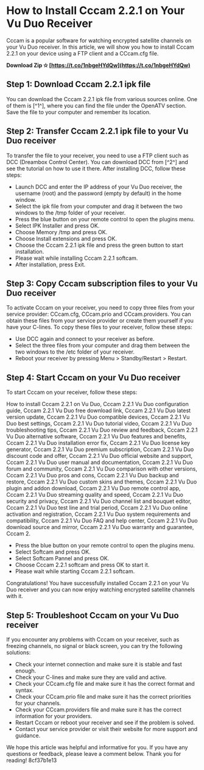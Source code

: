 
 
# How to Install Cccam 2.2.1 on Your Vu Duo Receiver
 
Cccam is a popular software for watching encrypted satellite channels on your Vu Duo receiver. In this article, we will show you how to install Cccam 2.2.1 on your device using a FTP client and a CCcam.cfg file.
 
**Download Zip ✫ [https://t.co/1nbgeHYdQw](https://t.co/1nbgeHYdQw)**


 
## Step 1: Download Cccam 2.2.1 ipk file
 
You can download the Cccam 2.2.1 ipk file from various sources online. One of them is [^1^], where you can find the file under the OpenATV section. Save the file to your computer and remember its location.
 
## Step 2: Transfer Cccam 2.2.1 ipk file to your Vu Duo receiver
 
To transfer the file to your receiver, you need to use a FTP client such as DCC (Dreambox Control Center). You can download DCC from [^2^] and see the tutorial on how to use it there. After installing DCC, follow these steps:
 
- Launch DCC and enter the IP address of your Vu Duo receiver, the username (root) and the password (empty by default) in the home window.
- Select the ipk file from your computer and drag it between the two windows to the /tmp folder of your receiver.
- Press the blue button on your remote control to open the plugins menu.
- Select IPK Installer and press OK.
- Choose Memory /tmp and press OK.
- Choose Install extensions and press OK.
- Choose the Cccam 2.2.1 ipk file and press the green button to start installation.
- Please wait while installing Cccam 2.2.1 softcam.
- After installation, press Exit.

## Step 3: Copy Cccam subscription files to your Vu Duo receiver
 
To activate Cccam on your receiver, you need to copy three files from your service provider: CCcam.cfg, CCcam.prio and CCcam.providers. You can obtain these files from your service provider or create them yourself if you have your C-lines. To copy these files to your receiver, follow these steps:

- Use DCC again and connect to your receiver as before.
- Select the three files from your computer and drag them between the two windows to the /etc folder of your receiver.
- Reboot your receiver by pressing Menu > Standby/Restart > Restart.

## Step 4: Start Cccam on your Vu Duo receiver
 
To start Cccam on your receiver, follow these steps:
 
How to install Cccam 2.2.1 on Vu Duo,  Cccam 2.2.1 Vu Duo configuration guide,  Cccam 2.2.1 Vu Duo free download link,  Cccam 2.2.1 Vu Duo latest version update,  Cccam 2.2.1 Vu Duo compatible devices,  Cccam 2.2.1 Vu Duo best settings,  Cccam 2.2.1 Vu Duo tutorial video,  Cccam 2.2.1 Vu Duo troubleshooting tips,  Cccam 2.2.1 Vu Duo review and feedback,  Cccam 2.2.1 Vu Duo alternative software,  Cccam 2.2.1 Vu Duo features and benefits,  Cccam 2.2.1 Vu Duo installation error fix,  Cccam 2.2.1 Vu Duo license key generator,  Cccam 2.2.1 Vu Duo premium subscription,  Cccam 2.2.1 Vu Duo discount code and offer,  Cccam 2.2.1 Vu Duo official website and support,  Cccam 2.2.1 Vu Duo user manual and documentation,  Cccam 2.2.1 Vu Duo forum and community,  Cccam 2.2.1 Vu Duo comparison with other versions,  Cccam 2.2.1 Vu Duo pros and cons,  Cccam 2.2.1 Vu Duo backup and restore,  Cccam 2.2.1 Vu Duo custom skins and themes,  Cccam 2.2.1 Vu Duo plugin and addon download,  Cccam 2.2.1 Vu Duo remote control app,  Cccam 2.2.1 Vu Duo streaming quality and speed,  Cccam 2.2.1 Vu Duo security and privacy,  Cccam 2.2.1 Vu Duo channel list and bouquet editor,  Cccam 2.2.1 Vu Duo test line and trial period,  Cccam 2.2.1 Vu Duo online activation and registration,  Cccam 2.2.1 Vu Duo system requirements and compatibility,  Cccam 2.2.1 Vu Duo FAQ and help center,  Cccam 2.2.1 Vu Duo download source and mirror,  Cccam 2.2.1 Vu Duo warranty and guarantee,  Cccam 2.

- Press the blue button on your remote control to open the plugins menu.
- Select Softcam and press OK.
- Select Softcam Pannel and press OK.
- Choose Cccam 2.2.1 softcam and press OK to start it.
- Please wait while starting Cccam 2.2.1 softcam.

Congratulations! You have successfully installed Cccam 2.2.1 on your Vu Duo receiver and you can now enjoy watching encrypted satellite channels with it.
  
## Step 5: Troubleshoot Cccam on your Vu Duo receiver
 
If you encounter any problems with Cccam on your receiver, such as freezing channels, no signal or black screen, you can try the following solutions:

- Check your internet connection and make sure it is stable and fast enough.
- Check your C-lines and make sure they are valid and active.
- Check your CCcam.cfg file and make sure it has the correct format and syntax.
- Check your CCcam.prio file and make sure it has the correct priorities for your channels.
- Check your CCcam.providers file and make sure it has the correct information for your providers.
- Restart Cccam or reboot your receiver and see if the problem is solved.
- Contact your service provider or visit their website for more support and guidance.

We hope this article was helpful and informative for you. If you have any questions or feedback, please leave a comment below. Thank you for reading!
 8cf37b1e13
 
